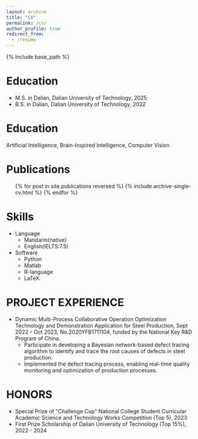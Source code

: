 ```yaml
---
layout: archive
title: "CV"
permalink: /cv/
author_profile: true
redirect_from:
  - /resume
---
```


{% include base_path %}

Education
======
* M.S. in Dalian, Dalian University of Technology, 2025
* B.S. in Dalian, Dalian University of Technology, 2022

Education
======
Artificial Intelligence, Brain-Inspired Intelligence, Computer Vision

Publications
======
  <ul>{% for post in site.publications reversed %}
    {% include archive-single-cv.html %}
  {% endfor %}</ul>

Skills
======
* Language
  * Mandarin(native)
  * English(IELTS:7.5)
* Software
  * Python
  * Matlab
  * R-language
  * LaTeX

PROJECT EXPERIENCE
======
* Dynamic Multi-Process Collaborative Operation Optimization Technology and Demonstration Application for Steel Production, Sept 2022 – Oct 2023, No.2020YFB1711104, funded by the National Key R&D Program of China.
  * Participate in developing a Bayesian network-based defect tracing algorithm to identify and trace the root causes of defects in steel production.
  * Implemented the defect tracing process, enabling real-time quality monitoring and optimization of production processes.

HONORS
======
* Special Prize of "Challenge Cup" National College Student Curricular Academic Science and Technology Works Competition (Top 5), 2023
* First Prize Scholarship of Dalian University of Technology (Top 15%), 2022 - 2024
  
